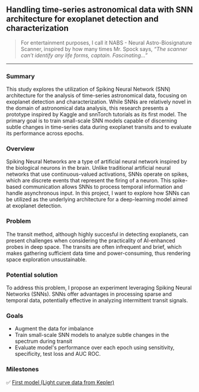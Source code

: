 ## Handling time-series astronomical data with SNN architecture for exoplanet detection and characterization

 

> For entertainment purposes, I call it NABS - Neural Astro-Biosignature Scanner, inspired by how many times Mr. Spock says, _“The scanner can’t identify any life forms, captain. Fascinating...”_

---

### Summary
This study explores the utilization of Spiking Neural Network (SNN) architecture for the analysis of time-series astronomical data, focusing on exoplanet detection and characterization. While SNNs are relatively novel in the domain of astronomical data analysis, this research presents a prototype inspired by Kaggle and snnTorch tutorials as its first model. The primary goal is to train small-scale SNN models capable of discerning subtle changes in time-series data during exoplanet transits and to evaluate its performance across epochs. 


### Overview
Spiking Neural Networks are a type of artificial neural network inspired by the biological neurons in the brain. Unlike traditional artificial neural networks that use continuous-valued activations, SNNs operate on spikes, which are discrete events that represent the firing of a neuron. This spike-based communication allows SNNs to process temporal information and handle asynchronous input. In this project, I want to explore how SNNs can be utilized as the underlying architecture for a deep-learning model aimed at exoplanet detection.


### Problem
The transit method, although highly succesful in detecting exoplanets, can present challenges when considering the practicality of AI-enhanced probes in deep space. The transits are often infrequent and brief, which makes gathering sufficient data time and power-consuming, thus rendering space exploration unsustainable.

### Potential solution
To address this problem, I propose an experiment leveraging Spiking Neural Networks (SNNs). SNNs offer advantages in processing sparse and temporal data, potentially effective in analyzing intermittent transit signals. 

### Goals
- Augment the data for imbalance 
- Train small-scale SNN models to analyze subtle changes in the spectrum during transit
- Evaluate model's performance over each epoch using sensitivity, specificity, test loss and AUC ROC.

### Milestones
 ✅ [First model (Light curve data from Kepler)](snn_proto_exo.ipynb)














